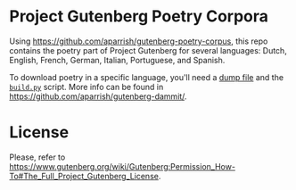 # Project Gutenberg Poetry Corpora

Using https://github.com/aparrish/gutenberg-poetry-corpus, this repo contains the poetry part of Project Gutenberg for several languages: Dutch, English, French, German, Italian, Portuguese, and Spanish.

To download poetry in a specific language, you'll need a [dump file](http://static.decontextualize.com/gutenberg-dammit-files-v002.zip) and the [`build.py`](./build.py) script. More info can be found in https://github.com/aparrish/gutenberg-dammit/.

# License
Please, refer to https://www.gutenberg.org/wiki/Gutenberg:Permission_How-To#The_Full_Project_Gutenberg_License.
